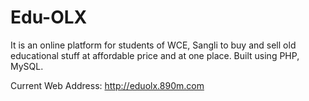 # Edu-OLX
It is an online platform for students of WCE, Sangli to buy and sell old educational stuff at affordable price and at one place.
Built using PHP, MySQL.

Current Web Address: http://eduolx.890m.com
